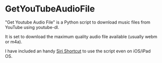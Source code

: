 # GetYouTubeAudioFile  
"Get Youtube Audio File" is a Python script to download music files from YouTube using youtube-dl.  
  
It is set to download the maximum quality audio file available (usually webm or m4a).  
  
I have included an handy [Siri Shortcut](https://github.com/Emasoft/GetYouTubeAudioFile/tree/main/siri%20shortcut) to use the script even on iOS/iPad OS.  
